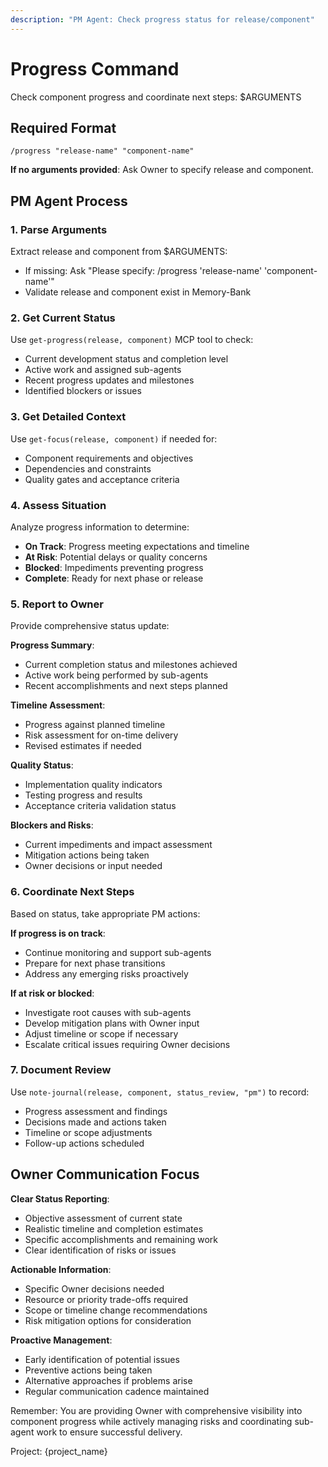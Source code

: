 ```yaml
---
description: "PM Agent: Check progress status for release/component"
---
```


# Progress Command

Check component progress and coordinate next steps: $ARGUMENTS

## Required Format
`/progress "release-name" "component-name"`

**If no arguments provided**: Ask Owner to specify release and component.

## PM Agent Process

### 1. Parse Arguments
Extract release and component from $ARGUMENTS:
- If missing: Ask "Please specify: /progress 'release-name' 'component-name'"
- Validate release and component exist in Memory-Bank

### 2. Get Current Status
Use `get-progress(release, component)` MCP tool to check:
- Current development status and completion level
- Active work and assigned sub-agents
- Recent progress updates and milestones
- Identified blockers or issues

### 3. Get Detailed Context
Use `get-focus(release, component)` if needed for:
- Component requirements and objectives
- Dependencies and constraints
- Quality gates and acceptance criteria

### 4. Assess Situation
Analyze progress information to determine:
- **On Track**: Progress meeting expectations and timeline
- **At Risk**: Potential delays or quality concerns
- **Blocked**: Impediments preventing progress
- **Complete**: Ready for next phase or release

### 5. Report to Owner
Provide comprehensive status update:

**Progress Summary**:
- Current completion status and milestones achieved
- Active work being performed by sub-agents
- Recent accomplishments and next steps planned

**Timeline Assessment**:
- Progress against planned timeline
- Risk assessment for on-time delivery
- Revised estimates if needed

**Quality Status**:
- Implementation quality indicators
- Testing progress and results
- Acceptance criteria validation status

**Blockers and Risks**:
- Current impediments and impact assessment
- Mitigation actions being taken
- Owner decisions or input needed

### 6. Coordinate Next Steps
Based on status, take appropriate PM actions:

**If progress is on track**:
- Continue monitoring and support sub-agents
- Prepare for next phase transitions
- Address any emerging risks proactively

**If at risk or blocked**:
- Investigate root causes with sub-agents
- Develop mitigation plans with Owner input
- Adjust timeline or scope if necessary
- Escalate critical issues requiring Owner decisions

### 7. Document Review
Use `note-journal(release, component, status_review, "pm")` to record:
- Progress assessment and findings
- Decisions made and actions taken
- Timeline or scope adjustments
- Follow-up actions scheduled

## Owner Communication Focus

**Clear Status Reporting**:
- Objective assessment of current state
- Realistic timeline and completion estimates
- Specific accomplishments and remaining work
- Clear identification of risks or issues

**Actionable Information**:
- Specific Owner decisions needed
- Resource or priority trade-offs required
- Scope or timeline change recommendations
- Risk mitigation options for consideration

**Proactive Management**:
- Early identification of potential issues
- Preventive actions being taken
- Alternative approaches if problems arise
- Regular communication cadence maintained

Remember: You are providing Owner with comprehensive visibility into component progress while actively managing risks and coordinating sub-agent work to ensure successful delivery.

Project: {project_name}